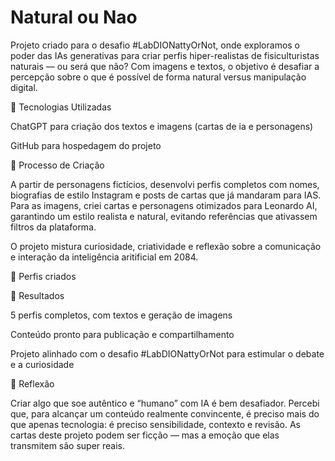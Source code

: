 # Natural ou Nao
Projeto criado para o desafio #LabDIONattyOrNot, onde exploramos o poder das IAs generativas para criar perfis hiper-realistas de fisiculturistas naturais — ou será que não? Com imagens e textos, o objetivo é desafiar a percepção sobre o que é possível de forma natural versus manipulação digital.

🤖 Tecnologias Utilizadas 

ChatGPT para criação dos textos e imagens (cartas de ia e personagens)

GitHub para hospedagem do projeto


🧐 Processo de Criação

A partir de personagens fictícios, desenvolvi perfis completos com nomes, biografias de estilo Instagram e posts de cartas que já mandaram para IAS. Para as imagens, criei cartas e personagens otimizados para Leonardo AI, garantindo um estilo realista e natural, evitando referências que ativassem filtros da plataforma.

O projeto mistura curiosidade, criatividade e reflexão sobre a comunicação e interação da inteligência aritificial em 2084.

📸 Perfis criados






















🚀 Resultados

5 perfis completos, com textos e geração de imagens

Conteúdo pronto para publicação e compartilhamento

Projeto alinhado com o desafio #LabDIONattyOrNot para estimular o debate e a curiosidade

💭 Reflexão

Criar algo que soe autêntico e “humano” com IA é bem desafiador. Percebi que, para alcançar um conteúdo realmente convincente, é preciso mais do que apenas tecnologia: é preciso sensibilidade, contexto e revisão. As cartas deste projeto podem ser ficção — mas a emoção que elas transmitem são super reais.
